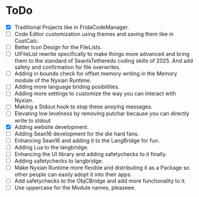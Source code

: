 # ToDo

- [x] Traditional Projects like in FridaCodeManager.
- [ ] Code Editor customization using themes and saving them like in CustCalc.
- [ ] Better Icon Design for the FileLists.
- [ ] UIFileList rewrite specifically to make things more advanced and bring them to the standard of SeanIsTethereds coding skills of 2025. And add safety and confirmation for file overwrites.
- [ ] Adding in bounds check for offset memory writing in the Memory module of the Nyxian Runtime.
- [ ] Adding more language briding posibilities.
- [ ] Adding more settings to customize the way you can interact with Nyxian.
- [ ] Making a Stdout hook to stop these anoying messages.
- [ ] Elevating low levelness by removing putchar because you can directly write to stdout
- [x] Adding website development.
- [ ] Adding Sean16 development for the die hard fans.
- [ ] Enhancing Sean16 and adding it to the LangBridge for fun.
- [ ] Adding Lua to the langbridge.
- [ ] Enhancing the UI library and adding safetychecks to it finally.
- [ ] Adding safetychecks to langbridge.
- [ ] Make Nyxian Runtime more flexible and distributing it as a Package so other people can easily adopt it into their apps.
- [ ] Add safetychecks to the ObjCBridge and add more functionality to it.
- [ ] Use uppercase for the Module names, pleaseee.
